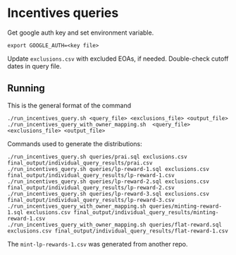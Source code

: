 # Incentives queries

 Get google auth key and set environment variable.
```
export GOOGLE_AUTH=<key file>
```

Update `exclusions.csv` with excluded EOAs, if needed.
Double-check cutoff dates in query file.


## Running
This is the general format of the command

```
./run_incentives_query.sh <query_file> <exclusions_file> <output_file>
./run_incentives_query_with_owner_mapping.sh  <query_file> <exclusions_file> <output_file>
```

Commands used to generate the distributions:
```
./run_incentives_query.sh queries/prai.sql exclusions.csv final_output/individual_query_results/prai.csv
./run_incentives_query.sh queries/lp-reward-1.sql exclusions.csv final_output/individual_query_results/lp-reward-1.csv
./run_incentives_query.sh queries/lp-reward-2.sql exclusions.csv final_output/individual_query_results/lp-reward-2.csv
./run_incentives_query.sh queries/lp-reward-3.sql exclusions.csv final_output/individual_query_results/lp-reward-3.csv
./run_incentives_query_with_owner_mapping.sh queries/minting-reward-1.sql exclusions.csv final_output/individual_query_results/minting-reward-1.csv
./run_incentives_query_with_owner_mapping.sh queries/flat-reward.sql exclusions.csv final_output/individual_query_results/flat-reward-1.csv

```
The `mint-lp-rewards-1.csv` was generated from another repo.